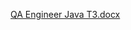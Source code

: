 [QA Engineer Java ТЗ.docx](https://github.com/user-attachments/files/18631604/QA.Engineer.Java.docx)
